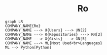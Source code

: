 <h1 align="center">Ro</h1>

```mermaid
graph LR
COMPANY_NAME{Ro}
COMPANY_NAME ---> U{Users} ---> UN[2]
COMPANY_NAME ---> R{Repositories} ---> RN[2]
COMPANY_NAME ---> G{Gists} ---> GN[5]
COMPANY_NAME ---> ML{Most Used<br>Languages}
ML --> Python[Python]
```
